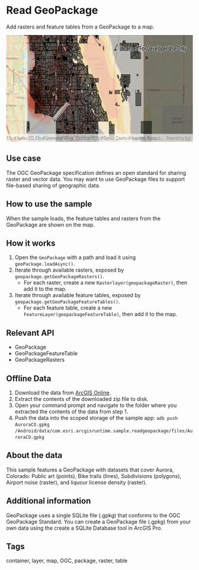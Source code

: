 # Read GeoPackage

Add rasters and feature tables from a GeoPackage to a map.

![Image of read GeoPackage](read-geopackage.png)

## Use case

The OGC GeoPackage specification defines an open standard for sharing raster and vector data. You may want to use GeoPackage files to support file-based sharing of geographic data.

## How to use the sample

When the sample loads, the feature tables and rasters from the GeoPackage are shown on the map.

## How it works

1. Open the `GeoPackage` with a path and load it using `geoPackage.loadAsync()`.
2. Iterate through available rasters, exposed by `geopackage.getGeoPackageRasters()`.
    * For each raster, create a new `Rasterlayer(geopackageRaster)`, then add it to the map.
3. Iterate through available feature tables, exposed by `geopackage.getGeoPackageFeatureTables()`.
    * For each feature table, create a new `FeatureLayer(geopackageFeatureTable)`, then add it to the map.

## Relevant API

* GeoPackage
* GeoPackageFeatureTable
* GeoPackageRasters

## Offline Data

1. Download the data from [ArcGIS Online](https://www.arcgis.com/home/item.html?id=68ec42517cdd439e81b036210483e8e7).
2. Extract the contents of the downloaded zip file to disk.
3. Open your command prompt and navigate to the folder where you extracted the contents of the data from step 1.
4. Push the data into the scoped storage of the sample app:
`adb push AuroraCO.gpkg /Android/data/com.esri.arcgisruntime.sample.readgeopackage/files/AuroraCO.gpkg`

## About the data

This sample features a GeoPackage with datasets that cover Aurora, Colorado: Public art (points), Bike trails (lines), Subdivisions (polygons), Airport noise (raster), and liquour license density (raster).

## Additional information

GeoPackage uses a single SQLite file (.gpkg) that conforms to the OGC GeoPackage Standard. You can create a GeoPackage file (.gpkg) from your own data using the create a SQLite Database tool in ArcGIS Pro.
	
## Tags

container, layer, map, OGC, package, raster, table

